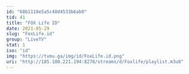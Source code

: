 ```yaml
---
id: "60b1118e5a5c48d4533b6ab0"
tid: 41
title: "FOX Life ID"
date: 2021-05-29
slug: "FoxLife.id"
group: "LiveTV"
stat: 1
iso: "id"
img: "https://tvmu.ga/img/id/FoxLife.id.png"
uri: "http://185.180.221.194:8278/streams/d/Foxlife/playlist.m3u8"
---
```

